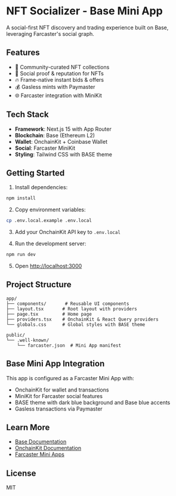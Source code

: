 # NFT Socializer - Base Mini App

A social-first NFT discovery and trading experience built on Base, leveraging Farcaster's social graph.

## Features

- 🎨 Community-curated NFT collections
- 💬 Social proof & reputation for NFTs
- 🔥 Frame-native instant bids & offers
- 💰 Gasless mints with Paymaster
- 🌐 Farcaster integration with MiniKit

## Tech Stack

- **Framework**: Next.js 15 with App Router
- **Blockchain**: Base (Ethereum L2)
- **Wallet**: OnchainKit + Coinbase Wallet
- **Social**: Farcaster MiniKit
- **Styling**: Tailwind CSS with BASE theme

## Getting Started

1. Install dependencies:
```bash
npm install
```

2. Copy environment variables:
```bash
cp .env.local.example .env.local
```

3. Add your OnchainKit API key to `.env.local`

4. Run the development server:
```bash
npm run dev
```

5. Open [http://localhost:3000](http://localhost:3000)

## Project Structure

```
app/
├── components/       # Reusable UI components
├── layout.tsx       # Root layout with providers
├── page.tsx         # Home page
├── providers.tsx    # OnchainKit & React Query providers
└── globals.css      # Global styles with BASE theme

public/
└── .well-known/
    └── farcaster.json  # Mini App manifest
```

## Base Mini App Integration

This app is configured as a Farcaster Mini App with:
- OnchainKit for wallet and transactions
- MiniKit for Farcaster social features
- BASE theme with dark blue background and Base blue accents
- Gasless transactions via Paymaster

## Learn More

- [Base Documentation](https://docs.base.org)
- [OnchainKit Documentation](https://onchainkit.xyz)
- [Farcaster Mini Apps](https://docs.farcaster.xyz/developers/frames/v2/mini-apps)

## License

MIT
